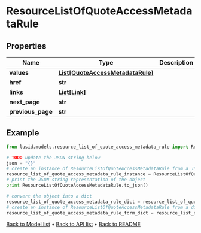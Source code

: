 # ResourceListOfQuoteAccessMetadataRule


## Properties
Name | Type | Description | Notes
------------ | ------------- | ------------- | -------------
**values** | [**List[QuoteAccessMetadataRule]**](QuoteAccessMetadataRule.md) |  | 
**href** | **str** |  | [optional] 
**links** | [**List[Link]**](Link.md) |  | [optional] 
**next_page** | **str** |  | [optional] 
**previous_page** | **str** |  | [optional] 

## Example

```python
from lusid.models.resource_list_of_quote_access_metadata_rule import ResourceListOfQuoteAccessMetadataRule

# TODO update the JSON string below
json = "{}"
# create an instance of ResourceListOfQuoteAccessMetadataRule from a JSON string
resource_list_of_quote_access_metadata_rule_instance = ResourceListOfQuoteAccessMetadataRule.from_json(json)
# print the JSON string representation of the object
print ResourceListOfQuoteAccessMetadataRule.to_json()

# convert the object into a dict
resource_list_of_quote_access_metadata_rule_dict = resource_list_of_quote_access_metadata_rule_instance.to_dict()
# create an instance of ResourceListOfQuoteAccessMetadataRule from a dict
resource_list_of_quote_access_metadata_rule_form_dict = resource_list_of_quote_access_metadata_rule.from_dict(resource_list_of_quote_access_metadata_rule_dict)
```
[Back to Model list](../README.md#documentation-for-models) &#8226; [Back to API list](../README.md#documentation-for-api-endpoints) &#8226; [Back to README](../README.md)


